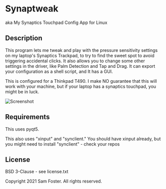# Synaptweak

aka My Synaptics Touchpad Config App for Linux

## Description

This program lets me tweak and play with the pressure sensitivity 
settings on my laptop's Synaptics Trackpad, to try to find the sweet
spot to avoid triggering accidental clicks. It also allows you to change
some other settings in the driver, like Palm Detection and Tap and Drag.
It can export your configuration as a shell script, and It has a GUI.

This is configured for a Thinkpad T490. I make NO guarantee that this
will work with your machine, but if your laptop has a synaptics touchpad,
you might be in luck.

![Screenshot](https://user-images.githubusercontent.com/14346288/129721907-839184e0-ea1c-4a9a-b689-83edb68e48e0.png)

## Requirements

This uses pyqt5.

This also uses "xinput" and "synclient." You should have xinput already,
but you might need to install "synclient" - check your repos

## License

BSD 3-Clause - see license.txt 

Copyright 2021 Sam Foster. All rights reserved.


